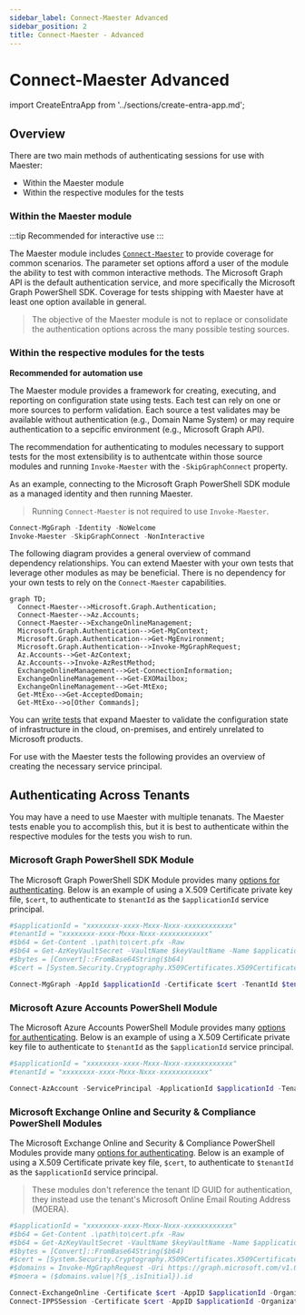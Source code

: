 ```yaml
---
sidebar_label: Connect-Maester Advanced
sidebar_position: 2
title: Connect-Maester - Advanced
---
```


# Connect-Maester Advanced

import CreateEntraApp from '../sections/create-entra-app.md';

## Overview

There are two main methods of authenticating sessions for use with Maester:

* Within the Maester module
* Within the respective modules for the tests

### Within the Maester module

:::tip
Recommended for interactive use
:::

The Maester module includes [`Connect-Maester`](/docs/commands/Connect-Maester) to provide coverage for common scenarios. The parameter set options afford a user of the module the ability to test with common interactive methods. The Microsoft Graph API is the default authentication service, and more specifically the Microsoft Graph PowerShell SDK. Coverage for tests shipping with Maester have at least one option available in general.

> The objective of the Maester module is not to replace or consolidate the authentication options across the many possible testing sources.

### Within the respective modules for the tests

**Recommended for automation use**

The Maester module provides a framework for creating, executing, and reporting on configuration state using tests. Each test can rely on one or more sources to perform validation. Each source a test validates may be available without authentication (e.g., Domain Name System) or may require authentication to a sepcific environment (e.g., Microsoft Graph API).

The recommendation for authenticating to modules necessary to support tests for the most extensibility is to authentcate within those source modules and running `Invoke-Maester` with the `-SkipGraphConnect` property.

As an example, connecting to the Microsoft Graph PowerShell SDK module as a managed identity and then running Maester.

> Running `Connect-Maester` is not required to use `Invoke-Maester`.

```powershell
Connect-MgGraph -Identity -NoWelcome
Invoke-Maester -SkipGraphConnect -NonInteractive
```

The following diagram provides a general overview of command dependency relationships. You can extend Maester with your own tests that leverage other modules as may be beneficial. There is no dependency for your own tests to rely on the `Connect-Maester` capabilities.

```mermaid
graph TD;
  Connect-Maester-->Microsoft.Graph.Authentication;
  Connect-Maester-->Az.Accounts;
  Connect-Maester-->ExchangeOnlineManagement;
  Microsoft.Graph.Authentication-->Get-MgContext;
  Microsoft.Graph.Authentication-->Get-MgEnvironment;
  Microsoft.Graph.Authentication-->Invoke-MgGraphRequest;
  Az.Accounts-->Get-AzContext;
  Az.Accounts-->Invoke-AzRestMethod;
  ExchangeOnlineManagement-->Get-ConnectionInformation;
  ExchangeOnlineManagement-->Get-EXOMailbox;
  ExchangeOnlineManagement-->Get-MtExo;
  Get-MtExo-->Get-AcceptedDomain;
  Get-MtExo-->o[Other Commands];
```

You can [write tests](/docs/writing-tests) that expand Maester to validate the configuration state of infrastructure in the cloud, on-premises, and entirely unrelated to Microsoft products.

For use with the Maester tests the following provides an overview of creating the necessary service principal.

<CreateEntraApp/>

## Authenticating Across Tenants

You may have a need to use Maester with multiple tenanats. The Maester tests enable you to accomplish this, but it is best to authenticate within the respective modules for the tests you wish to run.

### Microsoft Graph PowerShell SDK Module

The Microsoft Graph PowerShell SDK Module provides many [options for authenticating](https://learn.microsoft.com/en-us/powershell/microsoftgraph/authentication-commands). Below is an example of using a X.509 Certificate private key file, `$cert`, to authenticate to `$tenantId` as the `$applicationId` service principal.

```powershell
#$applicationId = "xxxxxxxx-xxxx-Mxxx-Nxxx-xxxxxxxxxxxx"
#tenantId = "xxxxxxxx-xxxx-Mxxx-Nxxx-xxxxxxxxxxxx"
#$b64 = Get-Content .\path\to\cert.pfx -Raw
#$b64 = Get-AzKeyVaultSecret -VaultName $keyVaultName -Name $applicationDisplayName -AsPlainText
#$bytes = [Convert]::FromBase64String($b64)
#$cert = [System.Security.Cryptography.X509Certificates.X509Certificate2]::new($bytes)

Connect-MgGraph -AppId $applicationId -Certificate $cert -TenantId $tenantId -NoWelcome
```

### Microsoft Azure Accounts PowerShell Module

The Microsoft Azure Accounts PowerShell Module provides many [options for authenticating](https://learn.microsoft.com/en-us/powershell/azure/authenticate-noninteractive). Below is an example of using a X.509 Certificate private key file to authenticate to `$tenantId` as the `$applicationId` service principal.

```powershell
#$applicationId = "xxxxxxxx-xxxx-Mxxx-Nxxx-xxxxxxxxxxxx"
#tenantId = "xxxxxxxx-xxxx-Mxxx-Nxxx-xxxxxxxxxxxx"

Connect-AzAccount -ServicePrincipal -ApplicationId $applicationId -TenantId $tenantId -CertificatePath /cert.pfx
```

### Microsoft Exchange Online and Security & Compliance PowerShell Modules

The Microsoft Exchange Online and Security & Compliance PowerShell Modules provide many [options for authenticating](https://learn.microsoft.com/en-us/powershell/exchange/app-only-auth-powershell-v2). Below is an example of using a X.509 Certificate private key file, `$cert`, to authenticate to `$tenantId` as the `$applicationId` service principal.

> These modules don't reference the tenant ID GUID for authentication, they instead use the tenant's Microsoft Online Email Routing Address (MOERA).

```powershell
#$applicationId = "xxxxxxxx-xxxx-Mxxx-Nxxx-xxxxxxxxxxxx"
#$b64 = Get-Content .\path\to\cert.pfx -Raw
#$b64 = Get-AzKeyVaultSecret -VaultName $keyVaultName -Name $applicationDisplayName -AsPlainText
#$bytes = [Convert]::FromBase64String($b64)
#$cert = [System.Security.Cryptography.X509Certificates.X509Certificate2]::new($bytes)
#$domains = Invoke-MgGraphRequest -Uri https://graph.microsoft.com/v1.0/domains
#$moera = ($domains.value|?{$_.isInitial}).id

Connect-ExchangeOnline -Certificate $cert -AppID $applicationId -Organization $moera -ShowBanner:$false
Connect-IPPSSession -Certificate $cert -AppID $applicationId -Organization $moera -ShowBanner:$false
```